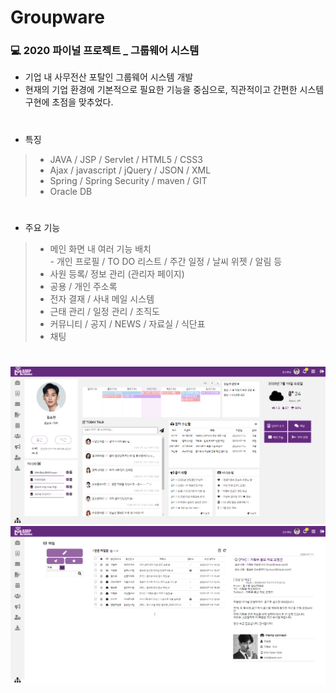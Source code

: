 # Groupware
### 💻 2020 파이널 프로젝트 _ 그룹웨어 시스템 
 + 기업 내 사무전산 포탈인 그룹웨어 시스템 개발   
 + 현재의 기업 환경에 기본적으로 필요한 기능을 중심으로, 직관적이고 간편한 시스템 구현에 초점을 맞추었다.
 #
 + 특징 
 > + JAVA / JSP / Servlet / HTML5 / CSS3 
 > + Ajax / javascript / jQuery / JSON / XML
 > + Spring / Spring Security / maven / GIT 
 > + Oracle DB 
 #
 + 주요 기능 
> + 메인 화면 내 여러 기능 배치   
    - 개인 프로필 / TO DO 리스트 / 주간 일정 / 날씨 위젯 / 알림 등 
> + 사원 등록/ 정보 관리 (관리자 페이지) 
> + 공용 / 개인 주소록 
> + 전자 결재 / 사내 메일 시스템 
> + 근태 관리 / 일정 관리 / 조직도 
> + 커뮤니티 / 공지 / NEWS / 자료실 / 식단표 
> + 채팅 
 #
 <img src="./src/main/webapp/resource/images/main.png">
 <img src="./src/main/webapp/resource/images/mail.png">
